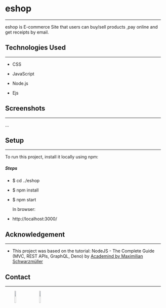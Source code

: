 <h1>eshop</h1>
<hr><p>eshop is E-commerce Site that users can buy/sell products ,pay online and get receipts by email.</p>
</ul><h2>Technologies Used</h2>
<hr><ul>
<li>CSS</li>
</ul><ul>
<li>JavaScript</li>
</ul><ul>
<li>Node.js</li>
</ul>
<ul>
<li>Ejs</li>
</ul>
<h2>Screenshots</h2>
<hr><p><img src="" alt="">...</p>
<h2>Setup</h2>
<hr><p>To run this project, install it locally using npm:</p>
<h5>Steps</h5>
<ul>
<li>$ cd ../eshop</li>
</ul><ul>
<li>$ npm install</li>
</ul>
<ul>
<li>$ npm start</li>
</ul>
<ul>
<p>In browser:</p>
<li>http://localhost:3000/</li>
</ul>
<h2>Acknowledgement</h2>
<hr><ul>
<li>This project was based on the tutorial:
NodeJS - The Complete Guide (MVC, REST APIs, GraphQL, Deno) by <a href="https://www.udemy.com/course/nodejs-the-complete-guide">Academind by Maximilian Schwarzmüller</a></li>
</ul><h2>Contact</h2>
<hr><p><span style="margin-right: 30px;"></span><a href="https://www.linkedin.com/in/haim-hamiel/"><img style="width: 10%;" target="_blank" src="https://cdn.jsdelivr.net/gh/devicons/devicon/icons/linkedin/linkedin-original.svg"></a><span style="margin-right: 30px;"></span><a href="https://github.com/HaimHamiel"><img style="width: 10%;" target="_blank" src="https://cdn.jsdelivr.net/gh/devicons/devicon/icons/github/github-original.svg"></a></p>